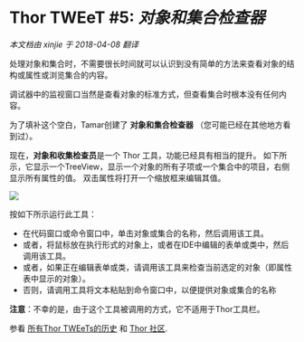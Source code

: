 ﻿Thor TWEeT #5: _对象和集合检查器_
===
_本文档由 xinjie 于 2018-04-08 翻译_

处理对象和集合时，不需要很长时间就可以认识到没有简单的方法来查看对象的结构或属性或浏览集合的内容。

调试器中的监视窗口当然是查看对象的标准方式，但查看集合时根本没有任何内容。

为了填补这个空白，Tamar创建了 **对象和集合检查器** （您可能已经在其他地方看到过）。

现在，**对象和收集检查员**是一个 Thor 工具，功能已经具有相当的提升。 如下所示，它显示一个TreeView，显示一个对象的所有子项或一个集合中的项目，右侧显示所有属性的值。 双击属性将打开一个缩放框来编辑其值。

![](Images/Tweet5a.png)

按如下所示运行此工具：

*   在代码窗口或命令窗口中，单击对象或集合的名称，然后调用该工具。
*   或者，将鼠标放在执行形式的对象上，或者在IDE中编辑的表单或类中，然后调用该工具。
*   或者，如果正在编辑表单或类，请调用该工具来检查当前选定的对象（即属性表中显示的对象）。
*   否则，请调用工具将文本粘贴到命令窗口中，以便提供对象或集合的名称

**注意**：不幸的是，由于这个工具被调用的方式，它不适用于Thor工具栏。

参看 [所有Thor TWEeTs的历史](../TWEeTs.md) 和 [Thor 社区](https://groups.google.com/forum/?fromgroups#!forum/FoxProThor).
